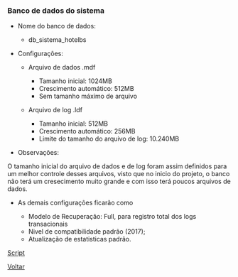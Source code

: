 ### Banco de dados do sistema

-   Nome do banco de dados:

    -   db_sistema_hotelbs

-   Configurações:

    -   Arquivo de dados .mdf

        -   Tamanho inicial: 1024MB
        -   Crescimento automático: 512MB
        -   Sem tamanho máximo de arquivo

    -   Arquivo de log .ldf

        -   Tamanho inicial: 512MB
        -   Crescimento automático: 256MB
        -   Limite do tamanho do arquivo de log: 10.240MB

-   Observações:

O tamanho inicial do arquivo de dados e de log foram assim definidos para um melhor controle desses arquivos, visto que no inicio do projeto, o banco não terá um cresecimento muito grande e com isso terá poucos arquivos de dados.

-   As demais configurações ficarão como

    -   Modelo de Recuperação: Full, para registro total dos logs transacionais
    -   Nivel de compatibilidade padrão (2017);
    -   Atualização de estatisticas padrão.

[Script](script_criar_banco_de_dados.sql)

[Voltar](../README.md)

